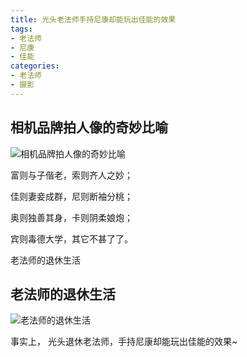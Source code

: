 ```yaml
---
title: 光头老法师手持尼康却能玩出佳能的效果
tags: 
- 老法师
- 尼康
- 佳能
categories:
- 老法师
- 摄影
---
```





## 相机品牌拍人像的奇妙比喻


![相机品牌拍人像的奇妙比喻](https://cdn.fangyuanxiaozhan.com/assets/162054600627643nQ18n0.png)

富则与子偕老，索则齐人之妙；

佳则妻妾成群，尼则断袖分桃；

奥则独善其身，卡则阴柔娘炮；

宾则毒德大学，其它不甚了了。

老法师的退休生活



## 老法师的退休生活

![老法师的退休生活](https://cdn.fangyuanxiaozhan.com/assets/1620545949202STMtyNbp.jpeg)

事实上， 光头退休老法师，手持尼康却能玩出佳能的效果~